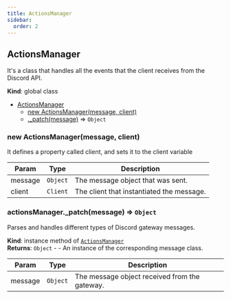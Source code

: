 ```yaml
---
title: ActionsManager
sidebar:
  order: 2
---
```




## ActionsManager
It's a class that handles all the events that the client receives from the Discord API.

**Kind**: global class  

* [ActionsManager](#ActionsManager)
    * [new ActionsManager(message, client)](#new_ActionsManager_new)
    * [._patch(message)](#ActionsManager+_patch) ⇒ <code>Object</code>

<a name="new_ActionsManager_new"></a>

### new ActionsManager(message, client)
It defines a property called client, and sets it to the client variable


| Param | Type | Description |
| --- | --- | --- |
| message | <code>Object</code> | The message object that was sent. |
| client | <code>Client</code> | The client that instantiated the message. |

<a name="ActionsManager+_patch"></a>

### actionsManager.\_patch(message) ⇒ <code>Object</code>
Parses and handles different types of Discord gateway messages.

**Kind**: instance method of [<code>ActionsManager</code>](#ActionsManager)  
**Returns**: <code>Object</code> - - An instance of the corresponding message class.  

| Param | Type | Description |
| --- | --- | --- |
| message | <code>Object</code> | The message object received from the gateway. |

